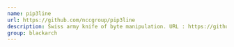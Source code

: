 ```yaml
---
name: pip3line
url: https://github.com/nccgroup/pip3line
description: Swiss army knife of byte manipulation. URL : https://github.com/nccgroup/pip3line Groups : blackarch blackarch-crypto
group: blackarch
---
```


